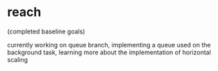 # reach
(completed baseline goals) 

currently working on queue branch, implementing a queue used on the background task, learning more about the implementation of horizontal scaling
